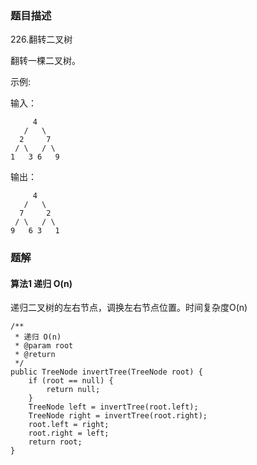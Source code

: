 ### 题目描述
226.翻转二叉树

翻转一棵二叉树。

示例:

输入：
```
     4
   /   \
  2     7
 / \   / \
1   3 6   9
```

输出：
```
     4
   /   \
  7     2
 / \   / \
9   6 3   1
```


### 题解

#### 算法1 递归 O(n)

递归二叉树的左右节点，调换左右节点位置。时间复杂度O(n)

```$java
/**
 * 递归 O(n)
 * @param root
 * @return
 */
public TreeNode invertTree(TreeNode root) {
    if (root == null) {
        return null;
    }
    TreeNode left = invertTree(root.left);
    TreeNode right = invertTree(root.right);
    root.left = right;
    root.right = left;
    return root;
}
```
